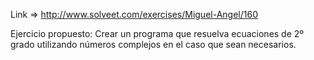Link => http://www.solveet.com/exercises/Miguel-Angel/160

Ejercicio propuesto: Crear un programa que resuelva ecuaciones de 2º grado utilizando números complejos en el caso que sean necesarios.
